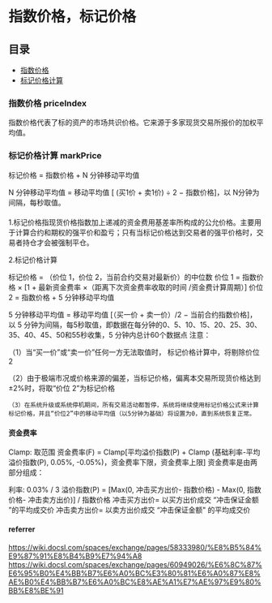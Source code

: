 # 指数价格，标记价格

## 目录

- [指数价格](#指数价格)
- [标记价格计算](#标记价格计算)

### 指数价格 priceIndex

指数价格代表了标的资产的市场共识价格。它来源于多家现货交易所报价的加权平均值。

### 标记价格计算 markPrice

标记价格 = 指数价格 + N 分钟移动平均值

N 分钟移动平均值 = 移动平均值 \[ (买1价 + 卖1价) ÷ 2 − 指数价格]，以 N分钟为间隔，每秒取值。

#### 

1.标记价格指现货价格指数加上递减的资金费用基差率所构成的公允价格。主要用于计算合约和期权的强平价和盈亏；只有当标记价格达到交易者的强平价格时，交易者持仓才会被强制平仓。

2.标记价格计算

标记价格 = （价位 1，价位 2，当前合约交易对最新价）的中位数
价位 1 = 指数价格 × [1 + 最新资金费率 ×（距离下次资金费率收取的时间 /资金费计算周期）]
价位 2 = 指数价格 + 5 分钟移动平均值

5 分钟移动平均值 = 移动平均值 [（买一价 + 卖一价）/2 − 当前合约指数价格]，以 5 分钟为间隔，每5秒取值，即数据在每分钟的0、5、10、15、20、25、30、35、40、45、50和55秒收集，5 分钟内总计60个数据点
      注意：

   （1）当“买一价”或“卖一价”任何一方无法取值时， 标记价格计算中，将剔除价位 2

   （2）由于极端市况或价格来源的偏差，当标记价格，偏离本交易所现货价格达到±2%时，将取“价位 2”为标记价格

    （3）在系统升级或系统停机期间，所有交易活动都暂停，系统将继续使用标记价格公式来计算标记价格，并且“价位2”中的移动平均值（以5分钟为基础）将设置为0，直到系统恢复正常。

#### 资金费率    
Clamp: 取范围
资金费率(F) =  Clamp[平均溢价指数(P) + Clamp (基础利率-平均溢价指数(P), 0.05%, -0.05%)，资金费率下限，资金费率上限]
资金费率是由两部分组成：

利率: 0.03% / 3
溢价指数(P) = [Max(0, 冲击买方出价- 指数价格) - Max(0, 指数价格- 冲击卖方出价)] / 指数价格
冲击买方出价= 以买方出价成交 “冲击保证金额 ”的平均成交价
冲击卖方出价= 以卖方出价成交 “冲击保证金额" 的平均成交价


#### referrer
https://wiki.docsl.com/spaces/exchange/pages/58333980/%E8%B5%84%E9%87%91%E8%B4%B9%E7%94%A8
https://wiki.docsl.com/spaces/exchange/pages/60949026/%E6%8C%87%E6%95%B0%E4%BB%B7%E6%A0%BC%E3%80%81%E6%A0%87%E8%AE%B0%E4%BB%B7%E6%A0%BC%E8%AE%A1%E7%AE%97%E9%80%BB%E8%BE%91
